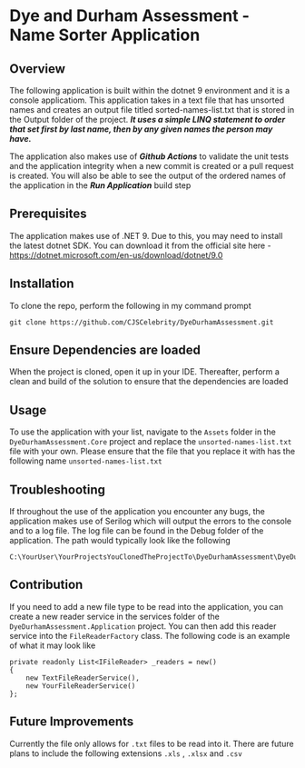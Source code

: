 #  Dye and Durham Assessment - Name Sorter Application
## Overview

The following application is built within the dotnet 9 environment and it is a console applicatiom. This application takes in a text file that has unsorted names
and creates an output file titled sorted-names-list.txt that is stored in the Output folder of the project. ***It uses a simple LINQ statement to order that set first by last name, then by any given names the person may have.***

The application also makes use of ***Github Actions*** to validate the unit tests and the application integrity when a new commit is created or a pull request is created.
You will also be able to see the output of the ordered names of the application in the ***Run Application*** build step

## Prerequisites

The application makes use of .NET 9. Due to this, you may need to install the latest dotnet SDK. You can download it from the official site here - https://dotnet.microsoft.com/en-us/download/dotnet/9.0

## Installation

To clone the repo, perform the following in my command prompt

```
git clone https://github.com/CJSCelebrity/DyeDurhamAssessment.git
```

## Ensure Dependencies are loaded

When the project is cloned, open it up in your IDE. Thereafter, perform a clean and build of the solution to ensure that the dependencies are loaded

## Usage

To use the application with your list, navigate to the ```Assets``` folder in the ``DyeDurhamAssessment.Core`` project and replace the ``unsorted-names-list.txt`` file with your own. Please ensure that the file that you replace it with has the following name ``unsorted-names-list.txt`` 

## Troubleshooting

If throughout the use of the application you encounter any bugs, the application makes use of Serilog which will output the errors to the console and to a log file. 
The log file can be found in the Debug folder of the application. The path would typically look like the following

```
C:\YourUser\YourProjectsYouClonedTheProjectTo\DyeDurhamAssessment\DyeDurhamAssessment.Core\bin\Debug\net9.0\logs
```

## Contribution

If you need to add a new file type to be read into the application, you can create a new reader service in the services folder of the ```DyeDurhamAssessment.Application``` project.
You can then add this reader service into the ```FileReaderFactory``` class. The following code is an example of what it may look like

```
private readonly List<IFileReader> _readers = new()
{
    new TextFileReaderService(),
    new YourFileReaderService()
};
```

## Future Improvements

Currently the file only allows for ````.txt```` files to be read into it. There are future plans to include the following extensions ``.xls`` , ``.xlsx`` and ``.csv``